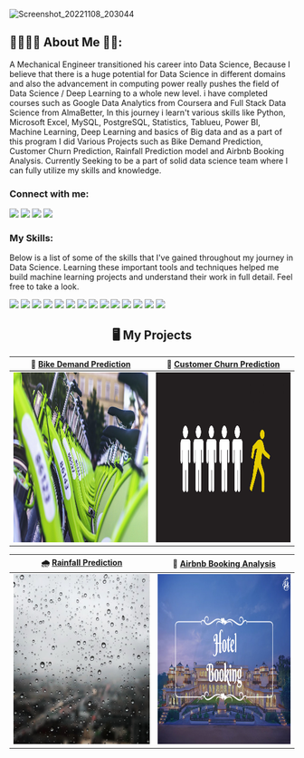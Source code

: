 

![Screenshot_20221108_203044](https://user-images.githubusercontent.com/75985002/200599091-3213eb50-3cae-459c-80fb-3fb0896a9312.png)


<h2> 👨‍🎓🙋‍♂️ About Me 💼🎒: </h2>

A Mechanical Engineer transitioned his career into Data Science, Because I believe that there is a huge potential for Data Science in different domains and also the advancement in computing power really pushes the field of Data Science / Deep Learning to a whole new level. i have completed courses such as Google Data Analytics from Coursera and Full Stack Data Science from AlmaBetter, In this journey i learn't various skills like Python, Microsoft Excel, MySQL, PostgreSQL, Statistics, Tablueu, Power BI, Machine Learning, Deep Learning and basics of Big data and as a part of this program I did Various Projects such as Bike Demand Prediction, Customer Churn Prediction, Rainfall Prediction model and Airbnb Booking Analysis. Currently Seeking to be a part of solid data science team where I can fully utilize my skills and knowledge.




<h3 align="left">Connect with me:</h3>
<p align="left">

[![](https://img.shields.io/badge/LinkedIn-0077B5?style=for-the-badge&logo=linkedin&logoColor=white)](https://www.linkedin.com/in/ifazalhussain/)
[![](https://img.shields.io/badge/Gmail-808080?style=for-the-badge&logo=Gmail&logoColor=white)](https://mail.google.com/mail/u/dshussainfazal@gmail.com/) 
[![](https://img.shields.io/badge/WhatsApp-25D366?style=for-the-badge&logo=whatsapp&logoColor=white)](https://api.whatsapp.com/send?phone=+919059870688)
[![](https://img.shields.io/badge/Instagram-F56040?style=for-the-badge&logo=Instagram&logoColor=white)](https://instagram.com/ifazalhussain_/)

 
</p>


<h3 align="left">My Skills:</h3>

Below is a list of some of the skills that I've gained throughout my journey in Data Science. Learning these important tools and techniques helped me build machine learning projects and understand their work in full detail. Feel free to take a look.


[![](https://img.shields.io/badge/Python-FFD43B?style=for-the-badge&logo=python&logoColor=darkgreen)](https://www.python.org)  [![](https://img.shields.io/badge/Numpy-777BB4?style=for-the-badge&logo=numpy&logoColor=white)](https://numpy.org) [![](https://img.shields.io/badge/Pandas-2C2D72?style=for-the-badge&logo=pandas&logoColor=white)](https://pandas.pydata.org) [![](https://img.shields.io/badge/scikit_learn-F7931E?style=for-the-badge&logo=scikit-learn&logoColor=white)](https://scikit-learn.org/stable/) [![](https://img.shields.io/badge/Microsoft_Excel-217346?style=for-the-badge&logo=microsoft-excel&logoColor=white)](https://www.microsoft.com/en-us/microsoft-365/excel) [![](https://img.shields.io/badge/TensorFlow-FF6F00?style=for-the-badge&logo=TensorFlow&logoColor=white)](https://www.tensorflow.org)   [![](https://img.shields.io/badge/Tableau-E97627?style=for-the-badge&logo=Tableau&logoColor=white)](https://www.tableau.com)  [![](https://img.shields.io/badge/MySQL-00000F?style=for-the-badge&logo=mysql&logoColor=white)](https://www.mysql.com) [![](https://img.shields.io/badge/conda-342B029.svg?&style=for-the-badge&logo=anaconda&logoColor=white)](https://www.anaconda.com) [![](https://img.shields.io/badge/PowerBI-F2C811?style=for-the-badge&logo=Power%20BI&logoColor=white)](https://powerbi.microsoft.com/en-us/) [![](https://img.shields.io/badge/Colab-F9AB00?style=for-the-badge&logo=googlecolab&color=525252)](https://colab.research.google.com)  [![](https://img.shields.io/badge/Microsoft_PowerPoint-B7472A?style=for-the-badge&logo=microsoft-powerpoint&logoColor=white)](https://www.microsoft.com/en-us/microsoft-365/powerpoint) [![](https://img.shields.io/badge/Machine_Learning-D83B01?style=for-the-badge&logo=microsoft-office&logoColor=white)](https://ai.google) [![](https://img.shields.io/badge/Deep_Learning-654FF0?style=for-the-badge&logo=SciPy&logoColor=white)](https://www.ibm.com)




<h2 align = "center"> 🖥 My Projects </h2> 

| 🚴 [Bike Demand Prediction](https://github.com/hussainfazal/Bike_Demand_Prediction)| 🚶 [Customer Churn Prediction](https://github.com/hussainfazal/Customer-Churn-Prediction)
| :-:| :-:| 
| [<img src="https://github.com/hussainfazal/images/blob/main/Bike%20demand%20image.jpg" width = 500 height = 300/>](https://github.com/hussainfazal/Bike_Demand_Prediction)| [<img src = "https://github.com/hussainfazal/images/blob/main/churn%202%20image.jpg" width = 500 height = 300/>](https://github.com/hussainfazal/Customer-Churn-Prediction)


| 🌧️ [Rainfall Prediction](https://github.com/hussainfazal/Rainfall-Prediction-Model)| 🏩 [Airbnb Booking Analysis](https://github.com/hussainfazal/Airbnb-Booking-Analysis)
| :-:| :-:| 
| [<img src="https://github.com/hussainfazal/images/blob/main/anant-jain-Bu1zj2WbjHE-unsplash.jpg" width = 500 height = 300/>](https://github.com/hussainfazal/Rainfall-Prediction-Model)| [<img src = "https://github.com/hussainfazal/images/blob/main/airbnb%20image.jpg" width = 500 height = 300/>](https://github.com/hussainfazal/Airbnb-Booking-Analysis)












